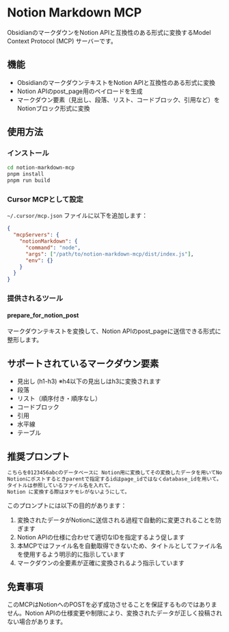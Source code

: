 # Notion Markdown MCP

ObsidianのマークダウンをNotion APIと互換性のある形式に変換するModel Context Protocol (MCP) サーバーです。

## 機能

- ObsidianのマークダウンテキストをNotion APIと互換性のある形式に変換
- Notion APIのpost_page用のペイロードを生成
- マークダウン要素（見出し、段落、リスト、コードブロック、引用など）をNotionブロック形式に変換

## 使用方法

### インストール

```bash
cd notion-markdown-mcp
pnpm install
pnpm run build
```

### Cursor MCPとして設定

`~/.cursor/mcp.json` ファイルに以下を追加します：

```json
{
  "mcpServers": {
    "notionMarkdown": {
      "command": "node",
      "args": ["/path/to/notion-markdown-mcp/dist/index.js"],
      "env": {}
    }
  }
}
```

### 提供されるツール

#### prepare_for_notion_post

マークダウンテキストを変換して、Notion APIのpost_pageに送信できる形式に整形します。


## サポートされているマークダウン要素

- 見出し (h1-h3) ※h4以下の見出しはh3に変換されます
- 段落
- リスト（順序付き・順序なし）
- コードブロック
- 引用
- 水平線
- テーブル

## 推奨プロンプト

```txt
こちらを0123456abcのデータベースに Notion用に変換してその変換したデータを用いてNotionにPOSTして。  
Notionにポストするときparentで指定するidはpage_idではなくdatabase_idを用いて。  
タイトルは参照しているファイル名を入れて。
Notion に変換する際はヌケモレがないようにして。
```
このプロンプトには以下の目的があります：
1. 変換されたデータがNotionに送信される過程で自動的に変更されることを防ぎます
2. Notion APIの仕様に合わせて適切なIDを指定するよう促します
3. 本MCPではファイル名を自動取得できないため、タイトルとしてファイル名を使用するよう明示的に指示しています
4. マークダウンの全要素が正確に変換されるよう指示しています

## 免責事項

このMCPはNotionへのPOSTを必ず成功させることを保証するものではありません。Notion APIの仕様変更や制限により、変換されたデータが正しく投稿されない場合があります。

